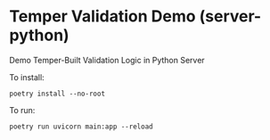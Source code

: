 # Temper Validation Demo (server-python)

Demo Temper-Built Validation Logic in Python Server

To install:

```
poetry install --no-root
```

To run:

```
poetry run uvicorn main:app --reload
```
